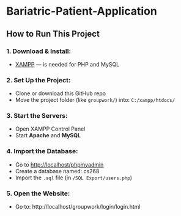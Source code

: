 # Bariatric-Patient-Application

## How to Run This Project

### 1. Download & Install:
- [XAMPP](https://www.apachefriends.org) — is needed for PHP and MySQL

### 2. Set Up the Project:
- Clone or download this GitHub repo
- Move the project folder (like `groupwork/`) into: `C:/xampp/htdocs/`

### 3. Start the Servers:
- Open XAMPP Control Panel
- Start **Apache** and **MySQL**

### 4. Import the Database:
- Go to [http://localhost/phpmyadmin](http://localhost/phpmyadmin)
- Create a database named: cs268 
- Import the `.sql` file (in `/SQL Export/users.php`)

### 5. Open the Website:
- Go to: http://localhost/groupwork/login/login.html
